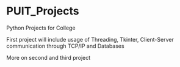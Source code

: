 # PUIT_Projects
 Python Projects for College 
 
 First project will include usage of Threading, Tkinter, Client-Server communication through TCP/IP and Databases 
 
 More on second and third project
